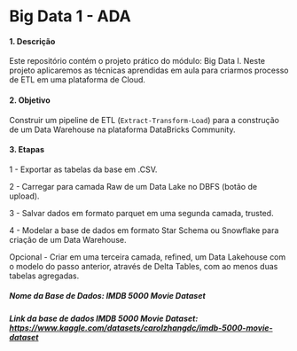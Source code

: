 # Big Data 1 - ADA

#### 1. **Descrição**<br>
Este repositório contém o projeto prático do módulo: Big Data I. Neste projeto aplicaremos as técnicas aprendidas em aula para criarmos processo de ETL em uma plataforma de Cloud.

#### 2. **Objetivo**<br> 
Construir um pipeline de ETL (`Extract-Transform-Load`) para a construção de um Data Warehouse na plataforma DataBricks Community. 

#### 3. **Etapas**<br>
1 - Exportar as tabelas da base em .CSV.

2 - Carregar para camada Raw de um Data Lake no DBFS (botão de upload).

3 - Salvar dados em formato parquet em uma segunda camada, trusted.

4 - Modelar a base de dados em formato Star Schema ou Snowflake para criação de um Data Warehouse.

Opcional - Criar em uma terceira camada, refined, um Data Lakehouse com o modelo do passo anterior, através de Delta Tables, com ao menos duas tabelas agregadas.


##### Nome da Base de Dados: IMDB 5000 Movie Dataset

##### Link da base de dados IMDB 5000 Movie Dataset: https://www.kaggle.com/datasets/carolzhangdc/imdb-5000-movie-dataset
